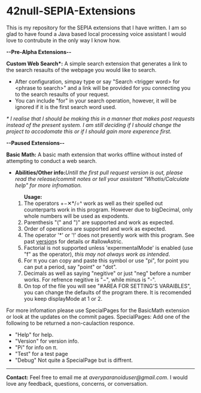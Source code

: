 # 42null-SEPIA-Extensions
This is my repository for the SEPIA extensions that I have written. I am so glad to have found a Java based local processing voice assistant I would love to contrubute in the only way I know how.

<p><b>--Pre-Alpha Extensions--</b></p>
    <p2><b>Custom Web Search*:</b> A simple search extension that generates a link to the search resaults of the webpage you would like to search.</p2>
       <ul>
            <li>After configuration, simpay type or say "Search &lttrigger word&gt for &ltphrase to search&gt" and a link will be provided for you connecting you to the search resaults of your request.</li>
           <li>You can include "for" in your search operation, however, it will be ignored if it is the first search word used.</li>
       </ul>
    <p><i>* I realise that I should be making this in a manner that makes post requests instead of the present system. I am still deciding if I should change the project to accodomate this or if I should gain more experence first.</i></p>
<p><b>--Paused Extensions--</b>

<p2><b>Basic Math:</b> A basic math extension that works offline without insted of attempting to conduct a web search.</p2>
<ul>
    <li><b>Abilities/Other info:</b><i>Untill the first pull request version is out, please read the release/commit notes or tell your assistant "Whatis/Calculate help" for more infromation.</i></li>
      <ol><b>Usage:</b>
        <li>The operators +−✕*/÷^ work as well as their spelled out counterparts work in this program. However due to bigDecimal, only whole numbers will be used as expodents.</li>
        <li>Parenthesis "(" and ")" are supported and work as expected.</li>
        <li>Order of operations are supported and work as expected.</li>
        <li>The operator '*' or '!' does not presently work with this program. See past 
<a href="https://github.com/42null/42null-SEPIA-Extensions/commit/e32e8180075e8335b8565f68b184c61a82f01af7" target="_blank">version</a>s for details or #allowAstric.</li>
        <li>Factorial is not supported unless 'expermentalMode' is enabled (use "f" as the operator),<i> this may not always work as intended</i>.</li>
        <li>For π you can copy and paste this symbol or use "pi", for point you can put a period, say "point" or "dot".</li>
        <li>Decimals as well as saying "negitive" or just "neg" before a number works. For refrence negitive is "−", while minus is "-".</li>
        <li>On top of the file you will see "#AREA FOR SETTING'S VARAIBLES", you can change the defaults of the program there. It is recomended you keep displayMode at 1 or 2.</li></p>
        </ol>
    </ul>
</ul>

For more infomation please use SpecialPages for the BasicMath extension or look at the updates on the commit pages.
SpecialPages: Add one of the following to be returned a non-caulaction responce.<br>
 - "Help" for help.
 - "Version" for version info.
 - "Pi" for info on π.
 - "Test" for a test page
 - "Debug" Not quite a SpecialPage but is diffrent.

<hr size="2">
<p><b>Contact:</b> Feel free to email me at <i>averyparanoiduser@gmail.com</i>. I would love any feedback, questions, concerns, or conversation.</p>
